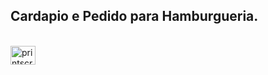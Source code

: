 ## Cardapio e Pedido para Hamburgueria.

<div style="display: inline_block"><br>
<img align="center" alt="printscreen" height="30" width="40" src="https://s3-figma-hubfile-images-production.figma.com/hub/file/carousel/img/e7c9f47aead251135ecc604d6fb4d25e0a6bfa55">
</div>
